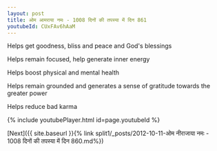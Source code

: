 ```yaml
---
layout: post
title: ओम आमराया नमः - 1008 दिनों की तपस्या में दिन 861
youtubeId: CUxFAv6hAaM
---
```

 
 
Helps get goodness, bliss and peace and God's blessings
 
Helps remain focused, help generate inner energy 
 
Helps boost physical and mental health 
 
Helps remain grounded and generates a sense of gratitude towards the greater power 
 
Helps reduce bad karma
 
 
 
 


{% include youtubePlayer.html id=page.youtubeId %}
 
[Next]({{ site.baseurl }}{% link  split1/_posts/2012-10-11-ओम नीराजाया नमः - 1008 दिनों की तपस्या में दिन 860.md%})
 
